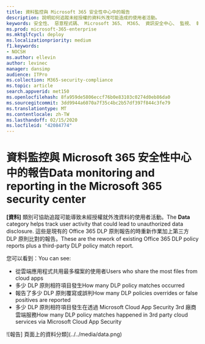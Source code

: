 ```yaml
---
title: 資料監控與 Microsoft 365 安全性中心中的報告
description: 說明如何追蹤未經授權的資料外洩可能造成的使用者活動。
keywords: 安全性、 惡意程式碼、 Microsoft 365、 M365、 資訊安全中心、 監視、 報表、 資料
ms.prod: microsoft-365-enterprise
ms.mktglfcycl: deploy
ms.localizationpriority: medium
f1.keywords:
- NOCSH
ms.author: ellevin
author: levinec
manager: dansimp
audience: ITPro
ms.collection: M365-security-compliance
ms.topic: article
search.appverid: met150
ms.openlocfilehash: 8fa959de5806eccf76b0e83103c0274d0eb86da0
ms.sourcegitcommit: 3dd9944a6070a7f35c4bc2b57df397f844c3fe79
ms.translationtype: MT
ms.contentlocale: zh-TW
ms.lasthandoff: 02/15/2020
ms.locfileid: "42084774"
---
```

# <a name="data-monitoring-and-reporting-in-the-microsoft-365-security-center"></a><span data-ttu-id="7206c-104">資料監控與 Microsoft 365 安全性中心中的報告</span><span class="sxs-lookup"><span data-stu-id="7206c-104">Data monitoring and reporting in the Microsoft 365 security center</span></span>

<span data-ttu-id="7206c-105">**[資料]** 類別可協助追蹤可能導致未經授權就外洩資料的使用者活動。</span><span class="sxs-lookup"><span data-stu-id="7206c-105">The **Data** category helps track user activity that could lead to unauthorized data disclosure.</span></span> <span data-ttu-id="7206c-106">這些是現有的 Office 365 DLP 原則報告的時重新作業加上第三方 DLP 原則比對的報告。</span><span class="sxs-lookup"><span data-stu-id="7206c-106">These are the rework of existing Office 365 DLP policy reports plus a third-party DLP policy match report.</span></span>

<span data-ttu-id="7206c-107">您可以看到：</span><span class="sxs-lookup"><span data-stu-id="7206c-107">You can see:</span></span>

* <span data-ttu-id="7206c-108">從雲端應用程式共用最多檔案的使用者</span><span class="sxs-lookup"><span data-stu-id="7206c-108">Users who share the most files from cloud apps</span></span>
* <span data-ttu-id="7206c-109">多少 DLP 原則相符項目發生</span><span class="sxs-lookup"><span data-stu-id="7206c-109">How many DLP policy matches occurred</span></span>
* <span data-ttu-id="7206c-110">報告了多少 DLP 原則覆寫或誤判</span><span class="sxs-lookup"><span data-stu-id="7206c-110">How many DLP policies overrides or false positives are reported</span></span>
* <span data-ttu-id="7206c-111">多少 DLP 原則相符項目發生在透過 Microsoft Cloud App Security 3rd 廠商雲端服務</span><span class="sxs-lookup"><span data-stu-id="7206c-111">How many DLP policy matches happened in 3rd party cloud services via Microsoft Cloud App Security</span></span>

![報告] 頁面上的資料分類](../../media/data.png)

